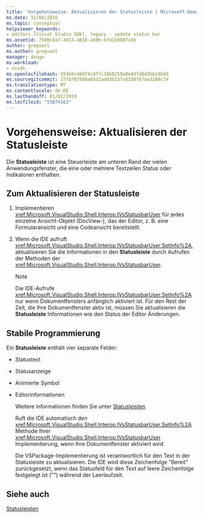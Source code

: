 ```yaml
---
title: 'Vorgehensweise: Aktualisieren der Statusleiste | Microsoft-Dokumentation'
ms.date: 11/04/2016
ms.topic: conceptual
helpviewer_keywords:
- editors [Visual Studio SDK], legacy - update status bar
ms.assetid: 7500c8a7-4913-4818-a88b-bfd1b9887cb6
author: gregvanl
ms.author: gregvanl
manager: douge
ms.workload:
- vssdk
ms.openlocfilehash: 554b0c46074c4ffc1860250a0e9dfd8d2bb24b60
ms.sourcegitcommit: 37fb7075b0a65d2add3b137a5230767aa3266c74
ms.translationtype: MT
ms.contentlocale: de-DE
ms.lasthandoff: 01/02/2019
ms.locfileid: "53874163"
---
```

# <a name="how-to-update-the-status-bar"></a>Vorgehensweise: Aktualisieren der Statusleiste
Die **Statusleiste** ist eine Steuerleiste am unteren Rand der vielen Anwendungsfenster, die eine oder mehrere Textzeilen Status oder Indikatoren enthalten.  
  
## <a name="to-update-the-status-bar"></a>Zum Aktualisieren der Statusleiste  
  
1.  Implementieren <xref:Microsoft.VisualStudio.Shell.Interop.IVsStatusbarUser> für jedes einzelne Ansicht-Objekt (DocView-), das der Editor, z. B. eine Formularansicht und eine Codeansicht bereitstellt.  
  
2.  Wenn die IDE aufruft <xref:Microsoft.VisualStudio.Shell.Interop.IVsStatusbarUser.SetInfo%2A>, aktualisieren Sie die Informationen in den **Statusleiste** durch Aufrufen der Methoden der <xref:Microsoft.VisualStudio.Shell.Interop.IVsStatusbarUser>.  
  
    > [!NOTE]
    >  Die IDE-Aufrufe <xref:Microsoft.VisualStudio.Shell.Interop.IVsStatusbarUser.SetInfo%2A> nur wenn Dokumentfensters anfänglich aktiviert ist. Für den Rest der Zeit, die Ihre Dokumentfenster aktiv ist, müssen Sie aktualisieren die **Statusleiste** Informationen wie den Status der Editor Änderungen.  
  
## <a name="robust-programming"></a>Stabile Programmierung  
 Ein **Statusleiste** enthält vier separate Felder:  
  
- Statustext  
  
- Statusanzeige  
  
- Animierte Symbol  
  
- Editorinformationen  
  
  Weitere Informationen finden Sie unter [Statusleisten](/cpp/mfc/status-bars).  
  
  Ruft die IDE automatisch den <xref:Microsoft.VisualStudio.Shell.Interop.IVsStatusbarUser.SetInfo%2A> Methode Ihrer <xref:Microsoft.VisualStudio.Shell.Interop.IVsStatusbarUser> Implementierung, wenn Ihre Dokumentfenster aktiviert wird.  
  
  Die VSPackage-Implementierung ist verantwortlich für den Text in der Statusleiste zu aktualisieren. Die IDE wird diese Zeichenfolge "Bereit" zurückgesetzt, wenn das Statusfeld für den Text auf leere Zeichenfolge festgelegt ist ("") während der Leerlaufzeit.  
  
## <a name="see-also"></a>Siehe auch  
 [Statusleisten](/cpp/mfc/status-bars)
